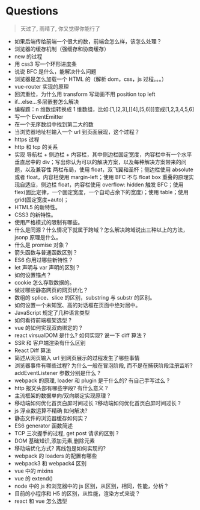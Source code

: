 # Questions

> 天过了, 雨晴了, 你又觉得你能行了

- 如果后端传给前端一个很大的数，前端会怎么样，该怎么处理？
- 浏览器的缓存机制（强缓存和协商缓存）
- new 的过程
- 用 css3 写一个环形进度条
- 说说 BFC 是什么，能解决什么问题
- 浏览器是怎么加载一个 HTML 的（解析 dom，css，js 过程。。。）
- vue-router 实现的原理
- 回流重绘，为什么用 transform 写动画不用 position top left
- if...else...多层嵌套怎么解决
- 编程题：n 维数组转换成 1 维数组，比如:[1,[2,3],[[4],[5,6]]]变成[1,2,3,4,5,6]
- 写一个 EventEmitter
- 在一个无序数组中找到第二大的数
- 当浏览器地址栏输入一个 url 到页面展现，这个过程？
- https 过程
- http 和 tcp 的关系
- 实现 导航栏 + 侧边栏 + 内容栏，其中侧边栏固定宽度，内容栏中有一个水平垂直居中的 div；写出你认为可以的解决方案，以及每种解决方案带来的问题，以及兼容性 两栏布局，使用 float，双飞翼和圣杯；侧边栏使用 absolute 或者 float，内容栏使用 margin-left；使用 BFC 不与 float box 重叠的原理实现自适应，侧边栏 float，内容栏使用 overflow: hidden 触发 BFC；使用 flex(固比定律，一个固定宽度，一个自动占余下的宽度)；使用 table；使用 grid(固定宽度+auto)；
- HTML5 的新特性。
- CSS3 的新特性。
- 使用严格模式的限制有哪些。
- 什么是同源？什么情况下就属于跨域？怎么解决跨域说出三种以上的方法，jsonp 原理是什么。
- 什么是 promise 对象？
- 箭头函数与普通函数区别？
- ES6 你用过哪些新特性？
- let 声明与 var 声明的区别？
- 如何设置锚点？
- cookie 怎么存取数据的。
- 做过哪些静态网页的网页优化？
- 数组的 splice、slice 的区别，substring 与 substr 的区别。
- 如何设置一个未知宽、高的对话框在页面中绝对居中。
- JavaScript 规定了几种语言类型
- 如何看待前端框架选型 ?
- vue 的如何实现双向绑定的 ?
- react virsualDOM 是什么? 如何实现? 说一下 diff 算法 ?
- SSR 和 客户端渲染有什么区别
- React Diff 算法
- 简述从网页输入 url 到网页展示的过程发生了哪些事情
- 浏览器事件有哪些过程? 为什么一般在冒泡阶段, 而不是在捕获阶段注册监听? addEventListener 参数分别是什么 ?
- webpack 的原理, loader 和 plugin 是干什么的? 有自己手写过么 ?
- http 报文头部有哪些字段? 有什么意义 ?
- 主流框架的数据单向/双向绑定实现原理 ?
- 移动端如何优化首页白屏时间过长 ?移动端如何优化首页白屏时间过长 ?
- js 浮点数运算不精确 如何解决?
- 静态文件的浏览器缓存如何实？
- ES6 generator 函数简述
- TCP 三次握手的过程, get post 请求的区别 ?
- DOM 基础知识,添加元素,删除元素
- 移动端优化方式? 离线包是如何实现的?
- webpack 的 loaders 的配置有哪些
- webpack3 和 webpack4 区别
- vue 中的 mixins
- vue 的 extend()
- node 中的 js 和浏览器中的 js 区别，从区别，相同，性能，分析？
- 目前的小程序和 H5 的区别，从性能，渲染方式来说？
- react 和 vue 怎么选型
